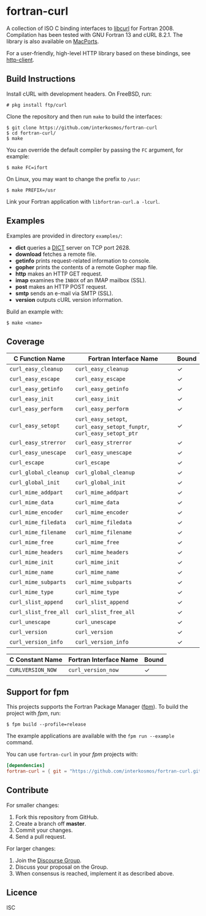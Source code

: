 # fortran-curl

A collection of ISO C binding interfaces to
[libcurl](https://curl.haxx.se/libcurl/) for Fortran 2008. Compilation has been
tested with GNU Fortran 13 and cURL 8.2.1. The library is also available on
[MacPorts](https://ports.macports.org/port/fortran-curl/).

For a user-friendly, high-level HTTP library based on these bindings, see
[http-client](https://github.com/fortran-lang/http-client).

## Build Instructions

Install cURL with development headers. On FreeBSD, run:

```
# pkg install ftp/curl
```

Clone the repository and then run `make` to build the interfaces:

```
$ git clone https://github.com/interkosmos/fortran-curl
$ cd fortran-curl/
$ make
```

You can override the default compiler by passing the `FC` argument, for example:

```
$ make FC=ifort
```

On Linux, you may want to change the prefix to `/usr`:

```
$ make PREFIX=/usr
```

Link your Fortran application with `libfortran-curl.a -lcurl`.

## Examples

Examples are provided in directory `examples/`:

* **dict** queries a [DICT](https://en.wikipedia.org/wiki/DICT) server on TCP port 2628.
* **download** fetches a remote file.
* **getinfo** prints request-related information to console.
* **gopher** prints the contents of a remote Gopher map file.
* **http** makes an HTTP GET request.
* **imap** examines the `INBOX` of an IMAP mailbox (SSL).
* **post** makes an HTTP POST request.
* **smtp** sends an e-mail via SMTP (SSL).
* **version** outputs cURL version information.

Build an example with:

```
$ make <name>
```

## Coverage

| C Function Name       | Fortran Interface Name                                                | Bound |
|-----------------------|-----------------------------------------------------------------------|-------|
| `curl_easy_cleanup`   | `curl_easy_cleanup`                                                   | ✓     |
| `curl_easy_escape`    | `curl_easy_escape`                                                    | ✓     |
| `curl_easy_getinfo`   | `curl_easy_getinfo`                                                   | ✓     |
| `curl_easy_init`      | `curl_easy_init`                                                      | ✓     |
| `curl_easy_perform`   | `curl_easy_perform`                                                   | ✓     |
| `curl_easy_setopt`    | `curl_easy_setopt`, `curl_easy_setopt_funptr`, `curl_easy_setopt_ptr` | ✓     |
| `curl_easy_strerror`  | `curl_easy_strerror`                                                  | ✓     |
| `curl_easy_unescape`  | `curl_easy_unescape`                                                  | ✓     |
| `curl_escape`         | `curl_escape`                                                         | ✓     |
| `curl_global_cleanup` | `curl_global_cleanup`                                                 | ✓     |
| `curl_global_init`    | `curl_global_init`                                                    | ✓     |
| `curl_mime_addpart`   | `curl_mime_addpart`                                                   | ✓     |
| `curl_mime_data`      | `curl_mime_data`                                                      | ✓     |
| `curl_mime_encoder`   | `curl_mime_encoder`                                                   | ✓     |
| `curl_mime_filedata`  | `curl_mime_filedata`                                                  | ✓     |
| `curl_mime_filename`  | `curl_mime_filename`                                                  | ✓     |
| `curl_mime_free`      | `curl_mime_free`                                                      | ✓     |
| `curl_mime_headers`   | `curl_mime_headers`                                                   | ✓     |
| `curl_mime_init`      | `curl_mime_init`                                                      | ✓     |
| `curl_mime_name`      | `curl_mime_name`                                                      | ✓     |
| `curl_mime_subparts`  | `curl_mime_subparts`                                                  | ✓     |
| `curl_mime_type`      | `curl_mime_type`                                                      | ✓     |
| `curl_slist_append`   | `curl_slist_append`                                                   | ✓     |
| `curl_slist_free_all` | `curl_slist_free_all`                                                 | ✓     |
| `curl_unescape`       | `curl_unescape`                                                       | ✓     |
| `curl_version`        | `curl_version`                                                        | ✓     |
| `curl_version_info`   | `curl_version_info`                                                   | ✓     |

| C Constant Name     | Fortran Interface Name | Bound |
|---------------------|------------------------|-------|
| `CURLVERSION_NOW`   | `curl_version_now`     | ✓     |

## Support for fpm

This projects supports the Fortran Package Manager
([fpm](https://github.com/fortran-lang/fpm)). To build the project with *fpm*,
run:

```
$ fpm build --profile=release
```

The example applications are available with the ``fpm run --example`` command.

You can use ``fortran-curl`` in your *fpm* projects with:

```toml
[dependencies]
fortran-curl = { git = "https://github.com/interkosmos/fortran-curl.git" }
```

## Contribute

For smaller changes:

1. Fork this repository from GitHub.
2. Create a branch off **master**.
3. Commit your changes.
4. Send a pull request.

For larger changes:

1. Join the [Discourse Group](https://fortran-lang.discourse.group/).
2. Discuss your proposal on the Group.
3. When consensus is reached, implement it as described above.

## Licence

ISC
